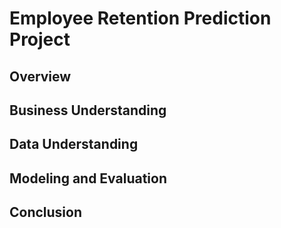 # Employee Retention Prediction Project

## Overview



## Business Understanding



## Data Understanding



## Modeling and Evaluation



## Conclusion


